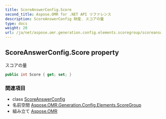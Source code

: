 ```yaml
---
title: ScoreAnswerConfig.Score
second_title: Aspose.OMR for .NET API リファレンス
description: ScoreAnswerConfig 財産. スコアの量
type: docs
weight: 20
url: /ja/net/aspose.omr.generation.config.elements.scoregroup/scoreanswerconfig/score/
---
```

## ScoreAnswerConfig.Score property

スコアの量

```csharp
public int Score { get; set; }
```

### 関連項目

* class [ScoreAnswerConfig](../)
* 名前空間 [Aspose.OMR.Generation.Config.Elements.ScoreGroup](../../scoreanswerconfig/)
* 組み立て [Aspose.OMR](../../../)


